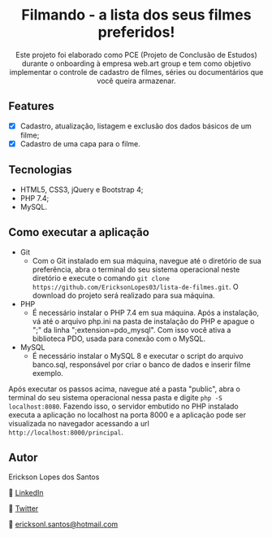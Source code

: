 <h1 align="center"> Filmando - a lista dos seus filmes preferidos! </h1> 

<p align="center">Este projeto foi elaborado como PCE (Projeto de Conclusão de Estudos) durante o onboarding à empresa web.art group e tem como objetivo implementar o controle de cadastro de filmes, séries ou documentários que você queira armazenar. 
 </p> 


## Features

* [x] Cadastro, atualização, listagem e exclusão dos dados básicos de um filme;
* [x] Cadastro de uma capa para o filme.

## Tecnologias

* HTML5, CSS3, jQuery e Bootstrap 4;
* PHP 7.4;
* MySQL.

## Como executar a aplicação

* Git
    * Com o Git instalado em sua máquina, navegue até o diretório de sua preferência, abra o terminal do seu sistema operacional neste diretório e execute o comando 
    ``` git clone https://github.com/EricksonLopes03/lista-de-filmes.git ```. O download do projeto será realizado para sua máquina.
* PHP
    * É necessário instalar o PHP 7.4 em sua máquina. Após a instalação, vá até o arquivo php.ini na pasta de instalação do PHP e apague o ";" da linha ";extension=pdo_mysql". Com isso você ativa a biblioteca PDO, usada para conexão com o MySQL. 
* MySQL
    * É necessário instalar o MySQL 8 e executar o script do arquivo banco.sql, responsável por criar o banco de dados e inserir filme exemplo.

Após executar os passos acima, navegue até a pasta "public", abra o terminal do seu sistema operacional nessa pasta e digite ``` php -S localhost:8080 ```. Fazendo isso, o servidor embutido no PHP instalado executa a aplicação no localhost na porta 8000 e a aplicação pode ser visualizada no navegador acessando a url ``` http://localhost:8000/principal ```.

## Autor

Erickson Lopes dos Santos

:link: [LinkedIn](https://www.linkedin.com/in/erickson-lopes-52a3b2148/)

:link: [Twitter](https://twitter.com/lopes_erickson)

:email: ericksonl.santos@hotmail.com



